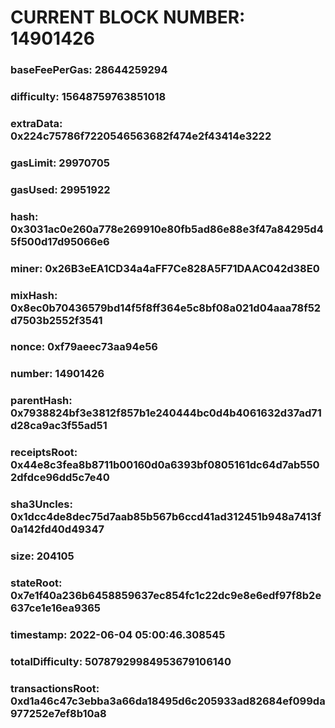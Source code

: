 # CURRENT BLOCK NUMBER: 14901426

### baseFeePerGas: 28644259294
### difficulty: 15648759763851018
### extraData: 0x224c75786f7220546563682f474e2f43414e3222
### gasLimit: 29970705
### gasUsed: 29951922
### hash: 0x3031ac0e260a778e269910e80fb5ad86e88e3f47a84295d45f500d17d95066e6
### miner: 0x26B3eEA1CD34a4aFF7Ce828A5F71DAAC042d38E0
### mixHash: 0x8ec0b70436579bd14f5f8ff364e5c8bf08a021d04aaa78f52d7503b2552f3541
### nonce: 0xf79aeec73aa94e56
### number: 14901426
### parentHash: 0x7938824bf3e3812f857b1e240444bc0d4b4061632d37ad71d28ca9ac3f55ad51
### receiptsRoot: 0x44e8c3fea8b8711b00160d0a6393bf0805161dc64d7ab5502dfdce96dd5c7e40
### sha3Uncles: 0x1dcc4de8dec75d7aab85b567b6ccd41ad312451b948a7413f0a142fd40d49347
### size: 204105
### stateRoot: 0x7e1f40a236b6458859637ec854fc1c22dc9e8e6edf97f8b2e637ce1e16ea9365
### timestamp: 2022-06-04 05:00:46.308545
### totalDifficulty: 50787929984953679106140
### transactionsRoot: 0xd1a46c47c3ebba3a66da18495d6c205933ad82684ef099da977252e7ef8b10a8
